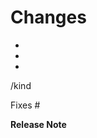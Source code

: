 <!-- Thanks for sending a pull request! -->

# Changes

<!-- 
Describe your changes here- ideally you can get that description straight from
your descriptive commit message(s)! 

- :gift: Add new feature
- :bug: Fix bug
- :broom: Update or clean up current behavior
- :wastebasket: Remove feature or internal logic
-->

-
-
-

<!--
In addition, categorize the changes you're making using the "/kind" Prow command, example:

/kind <kind>

Supported kinds are: api-change, bug, cleanup, deprecation, removal, documentation, enhancement, performance

-->
/kind <kind>

<!--
*Automatically closes linked issue when PR is merged.
Usage: `Fixes #<issue number>`, or `Fixes (paste link of issue)`.
_If PR is about `failing-tests or flakes`, please post the related issues/tests in a comment and do not use `Fixes`_*
-->
Fixes #

<!-- Please include the 'why' behind your changes if no issue exists -->

**Release Note**

<!--
:page_facing_up: If this change has user-visible impact, write a release note in the block
below. Include the string "action required" if additional action is required of
users switching to the new release, for example in case of a breaking change.
-->
```release-note

```

